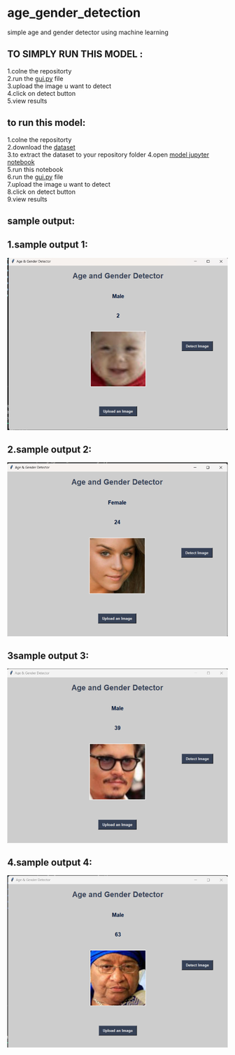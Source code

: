 # age_gender_detection
simple age and gender detector using machine learning

## TO SIMPLY RUN THIS MODEL :

1.colne the repositorty   
2.run the [gui.py](https://github.com/samanta-sumit/age_gender_detection/blob/main/gui.py) file         
3.upload the image u want to detect    
4.click on detect button     
5.view results     

##   to run this model:

1.colne the repositorty       
2.download the [dataset](https://www.kaggle.com/datasets/jangedoo/utkface-new)            
3.to extract the dataset to your repository folder 
4.open [model jupyter notebook](https://github.com/samanta-sumit/age_gender_detection/blob/main/age_genderDetection.ipynb)          
5.run this notebook        
6.run the [gui.py](https://github.com/samanta-sumit/age_gender_detection/blob/main/gui.py) file                
7.upload the image u want to detect              
8.click on detect button          
9.view results      


## sample output:
## 1.sample output 1:
![sample output1](https://github.com/samanta-sumit/age_gender_detection/blob/main/output1.png)           
## 2.sample output 2:
![sample output2](https://github.com/samanta-sumit/age_gender_detection/blob/main/output%202.png)             
## 3sample output 3:
![sample output3](https://github.com/samanta-sumit/age_gender_detection/blob/main/output3.png)               
## 4.sample output 4:
![sample output4](https://github.com/samanta-sumit/age_gender_detection/blob/main/output4.png)             


